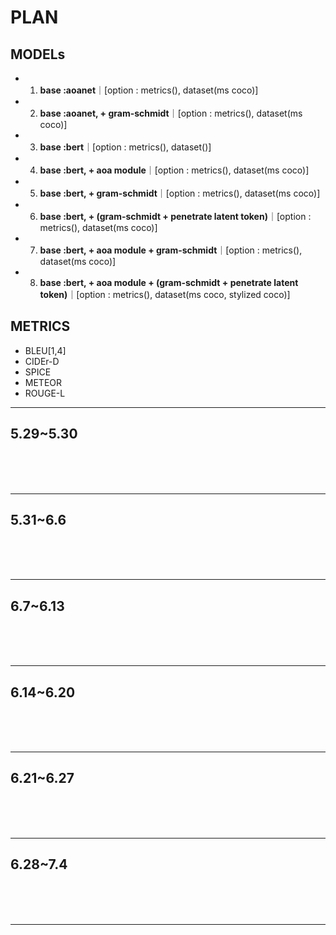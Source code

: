 # PLAN

## MODELs
- 1. <b>base :aoanet</b>｜[option : metrics(), dataset(ms coco)]
- 2. <b>base :aoanet, + gram-schmidt</b>｜[option : metrics(), dataset(ms coco)]
- 3. <b>base :bert</b>｜[option : metrics(), dataset()]
- 4. <b>base :bert, + aoa module</b>｜[option : metrics(), dataset(ms coco)]
- 5. <b>base :bert, + gram-schmidt</b>｜[option : metrics(), dataset(ms coco)]
- 6. <b>base :bert, + (gram-schmidt + penetrate latent token)</b>｜[option : metrics(), dataset(ms coco)]
- 7. <b>base :bert, + aoa module + gram-schmidt</b>｜[option : metrics(), dataset(ms coco)]
- 8. <b>base :bert, + aoa module + (gram-schmidt + penetrate latent token)</b>｜[option : metrics(), dataset(ms coco, stylized coco)]

## METRICS
- BLEU[1,4]
- CIDEr-D
- SPICE
- METEOR
- ROUGE-L

---

## 5.29~5.30
 
<br><br><br>

---

## 5.31~6.6

<br><br><br>

---

## 6.7~6.13

<br><br><br>

---

## 6.14~6.20

<br><br><br>

---

## 6.21~6.27

<br><br><br>

---

## 6.28~7.4

<br><br><br>

---


